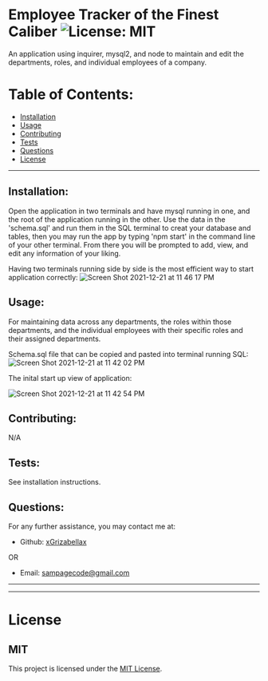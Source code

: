 # Employee Tracker of the Finest Caliber ![License: MIT](<https://img.shields.io/badge/License-MIT-yellow.svg>)

  An application using inquirer, mysql2, and node to maintain and edit the departments, roles, and individual employees of a company.

  # Table of Contents:
  * [Installation](#installation)
  * [Usage](#usage)
  * [Contributing](#contributing)
  * [Tests](#tests)
  * [Questions](#questions)
  * [License](#license)

---

  ## Installation:
  Open the application in two terminals and have mysql running in one, and the root of the application running in the other. Use the data in the 'schema.sql' and run them in the SQL terminal to creat your database and tables, then you may run the app by typing 'npm start' in the command line of your other terminal. From there you will be prompted to add, view, and edit any information of your liking.

Having two terminals running side by side is the most efficient way to start application correctly:
![Screen Shot 2021-12-21 at 11 46 17 PM](https://user-images.githubusercontent.com/88065363/147042045-19ace026-10bc-4535-8a3b-82221e4dfccd.png)

  ## Usage:
  For maintaining data across any departments, the roles within those departments, and the individual employees with their specific roles and their assigned departments.
  
  Schema.sql file that can be copied and pasted into terminal running SQL:
  ![Screen Shot 2021-12-21 at 11 42 02 PM](https://user-images.githubusercontent.com/88065363/147042308-447613fa-6116-4f5c-b100-d28bb389e0ea.png)

  The inital start up view of application:
  
  ![Screen Shot 2021-12-21 at 11 42 54 PM](https://user-images.githubusercontent.com/88065363/147042119-6bdd681c-1256-470e-9359-ae47d73427c1.png)




  ## Contributing:
  N/A

  ## Tests:
  See installation instructions.

  ## Questions:
  For any further assistance, you may contact me at:

  * Github: [xGrizabellax](<https://github.com/xGrizabellax>)

  OR

  * Email: sampagecode@gmail.com

  ---
  ___

# License
  ## MIT
  This project is licensed under the [MIT License](https://opensource.org/licenses/MIT).










